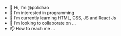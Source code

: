 - 👋 Hi, I’m @polichao
- 👀 I’m interested in programming
- 🌱 I’m currently learning HTML, CSS, JS and React Js
- 💞️ I’m looking to collaborate on ...
- 📫 How to reach me ...

<!---
polichao/polichao is a ✨ special ✨ repository because its `README.md` (this file) appears on your GitHub profile.
You can click the Preview link to take a look at your changes.
--->
